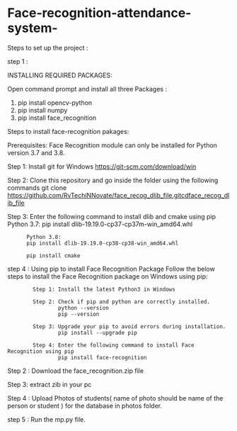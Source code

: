 # Face-recognition-attendance-system-

Steps to set up the project :

step 1 :

  INSTALLING REQUIRED PACKAGES:

  Open command prompt and install all three Packages :
  1. pip install opencv-python
  2. pip install numpy
  3. pip install face_recognition
   
  Steps to install face-recognition  pakages:

  Prerequisites:
  Face Recognition module can only be installed for Python version 3.7 and 3.8.

  Step 1: Install git for Windows
          https://git-scm.com/download/win
        
  Step 2: Clone this repository and go inside the folder using the following commands
          git clone https://github.com/RvTechiNNovate/face_recog_dlib_file.gitcdface_recog_dlib_file

  Step 3: Enter the following command to install dlib and cmake using pip 
          Python 3.7:
          pip install dlib-19.19.0-cp37-cp37m-win_amd64.whl

          Python 3.8:
          pip install dlib-19.19.0-cp38-cp38-win_amd64.whl

          pip install cmake

  step 4 : Using pip to install Face Recognition Package
            Follow the below steps to install the Face Recognition package on Windows using pip:

            Step 1: Install the latest Python3 in Windows 

            Step 2: Check if pip and python are correctly installed.
                    python --version
                    pip --version
                    
            Step 3: Upgrade your pip to avoid errors during installation.
                    pip install --upgrade pip

            Step 4: Enter the following command to install Face Recognition using pip
                    pip install face-recognition


Step 2 :
Download the face_recognition.zip file

Step 3: 
extract zib in your pc 

Step 4 :
Upload Photos of students( name of photo should be name of the person or student ) for the database in photos folder.

step 5 :
Run the mp.py file.

